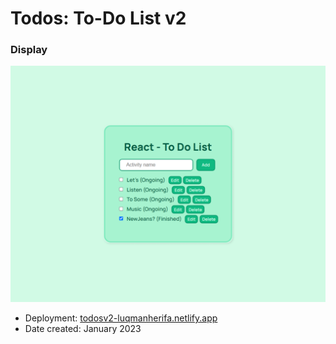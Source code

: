 # Todos: To-Do List v2

### Display
![Display](https://raw.githubusercontent.com/luqmanherifa/luqman-herifa-personal-portfolio-v2/main/public/works/todosv2.png)

- Deployment: [todosv2-luqmanherifa.netlify.app](https://todosv2-luqmanherifa.netlify.app)
- Date created: January 2023
